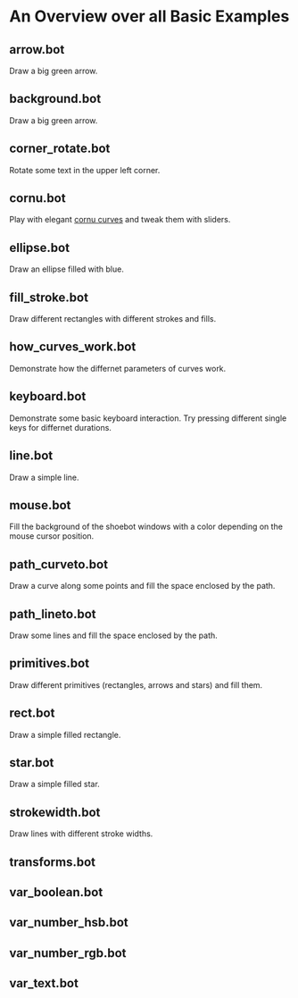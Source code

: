 An Overview over all Basic Examples
===================================

arrow.bot
---------
Draw a big green arrow.

background.bot
--------------
Draw a big green arrow.

corner_rotate.bot
-----------------
Rotate some text in the upper left corner.

cornu.bot
---------
Play with elegant [cornu curves](http://en.wikipedia.org/wiki/Fresnel_integral) and tweak them with sliders.

ellipse.bot
-----------
Draw an ellipse filled with blue.

fill_stroke.bot
---------------
Draw different rectangles with different strokes and fills.

how_curves_work.bot
-------------------
Demonstrate how the differnet parameters of curves work.

keyboard.bot
------------
Demonstrate some basic keyboard interaction. Try pressing different single keys for differnet durations.

line.bot
--------
Draw a simple line.

mouse.bot
---------
Fill the background of the shoebot windows with a color depending on the mouse cursor position.

path_curveto.bot
----------------
Draw a curve along some points and fill the space enclosed by the path.

path_lineto.bot
---------------
Draw some lines and fill the space enclosed by the path.

primitives.bot
--------------
Draw different primitives (rectangles, arrows and stars) and fill them.

rect.bot
--------
Draw a simple filled rectangle.

star.bot
--------
Draw a simple filled star.

strokewidth.bot
---------------
Draw lines with different stroke widths.

transforms.bot
--------------

var_boolean.bot
---------------

var_number_hsb.bot
------------------

var_number_rgb.bot
------------------

var_text.bot
------------